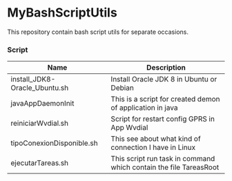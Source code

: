 # MyBashScriptUtils
This repository contain bash script utils for separate occasions.

### Script

| Name | Description |
| ------ | ------ |
| install_JDK8-Oracle_Ubuntu.sh | Install Oracle JDK 8 in Ubuntu or Debian |
| javaAppDaemonInit | This is a script for created demon of application in java|
| reiniciarWvdial.sh | Script for restart config GPRS in App Wvdial|
| tipoConexionDisponible.sh | This see about what kind of connection I have in Linux |
| ejecutarTareas.sh | This script run task in command which contain the file TareasRoot |
